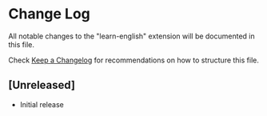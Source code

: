 # Change Log

All notable changes to the "learn-english" extension will be documented in this file.

Check [Keep a Changelog](http://keepachangelog.com/) for recommendations on how to structure this file.

## [Unreleased]

- Initial release